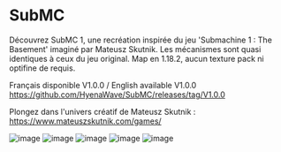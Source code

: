 # SubMC
Découvrez SubMC 1, une recréation inspirée du jeu 'Submachine 1 : The Basement' imaginé par Mateusz Skutnik.
Les mécanismes sont quasi identiques à ceux du jeu original. Map en 1.18.2, aucun texture pack ni optifine de requis.

Français disponible V1.0.0 / English available V1.0.0
https://github.com/HyenaWave/SubMC/releases/tag/V1.0.0

Plongez dans l'univers créatif de Mateusz Skutnik : https://www.mateuszskutnik.com/games/


![image](https://github.com/HyenaWave/SubMC/assets/71622536/11bad1bf-7adc-48a1-be04-f20b176c4d0d)
![image](https://github.com/HyenaWave/SubMC/assets/71622536/5cc64c66-3a46-4ebc-a305-01c43adf696d)
![image](https://github.com/HyenaWave/SubMC/assets/71622536/078fb6fd-2416-4f7b-aba7-2ac6917117ec)
![image](https://github.com/HyenaWave/SubMC/assets/71622536/86c098e6-fad5-4e00-9c62-16920b23705d)
![image](https://github.com/HyenaWave/SubMC/assets/71622536/51ccd17b-e439-4f59-936f-95b6e5870b21)
